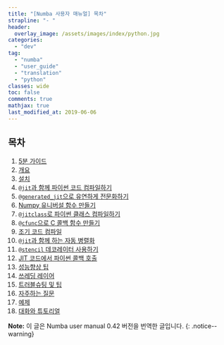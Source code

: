 ```yaml
---
title: "[Numba 사용자 매뉴얼] 목차"
strapline: "- "
header:
  overlay_image: /assets/images/index/python.jpg
categories:
  - "dev"
tag:
  - "numba"
  - "user_guide"
  - "translation"
  - "python"
classes: wide
toc: false
comments: true
mathjax: true
last_modified_at: 2019-06-06
---
```


## 목차 
1. [5분 가이드](/dev/numba_user_5minguide)
2. [개요](/dev/numba_user_overview)
3. [설치](/dev/numba_user_installing)
4. [`@jit`과 함께 파이썬 코드 컴파일하기](/dev/numba_user_jit)
5. [`@generated_jit`으로 유연하게 전문화하기](/dev/numba_user_generated-jit)
6. [Numpy 유니버설 함수 만들기](/dev/numba_user_vectorize)
7. [`@jitclass`로 파이썬 클래스 컴파일하기](/dev/numba_user_jitclass)
8. [`@cfunc`으로 C 콜백 함수 만들기](/dev/numba_user_cfunc)
9. [조기 코드 컴파일](/dev/numba_user_pycc)
10. [`@jit`과 함께 하는 자동 병렬화](/dev/numba_user_parallel)
11. [`@stencil` 데코레이터 사용하기](/dev/numba_user_stencil)
12. [JIT 코드에서 파이썬 콜백 호출](/dev/numba_user_withobjmode)
13. [성능향상 팁](/dev/numba_user_performance-tips)
14. [쓰레딩 레이어](/dev/numba_user_threading-layer)
15. [트러블슈팅 및 팁](/dev/numba_user_troubleshoot)
16. [자주하는 질문](/dev/numba_user_faq)
17. [예제](/dev/numba_user_examples)
18. [대화와 튜토리얼](/dev/numba_user_talks)

**Note:** 
이 글은 Numba user manual 0.42 버전을 번역한 글입니다.
{: .notice--warning}
